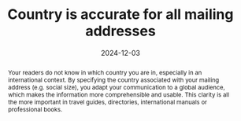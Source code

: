 ---
N: "124"
Rubrique: Internationalization
title: Country is accurate for all mailing addresses
detail: null
abstract: Your readers do not know in which country you are in, especially in an international context. By specifying the country associated with your mailing address (e.g. social size), you adapt your communication to a global audience, which makes the information more comprehensible and usable. This clarity is all the more important in travel guides, directories, international manuals or professional books.
categories:
  - Internationalization
agrege: O4124-E035
opquast: 4 124
indiceebook: "35"
description: "Rule 035"
before: "034"
weight: "035"
after: "036"
actif: "1"
layout: rules
date: 2024-12-03
tags:
  - Usability
objectif:
  - Allow unambiguous identification of the country associated with each postal address, without the reader needing to reduce this information from other elements such as the city, area, postal code or phone number.
Meo:
  - Specify explicitly and in textual form the country in each mailing address presented in the digital book.
Controle:
  - "For each postal address, make sure that the country is mentioned in a textual and explicit manner, directly after the address. "
epubcheck: false
ace: false
humancheck: true
ReadiumGoToolkit: null
Source:
  - Opquast
Referentiel:
  - ""
steps:
  - design
  - editorial
---